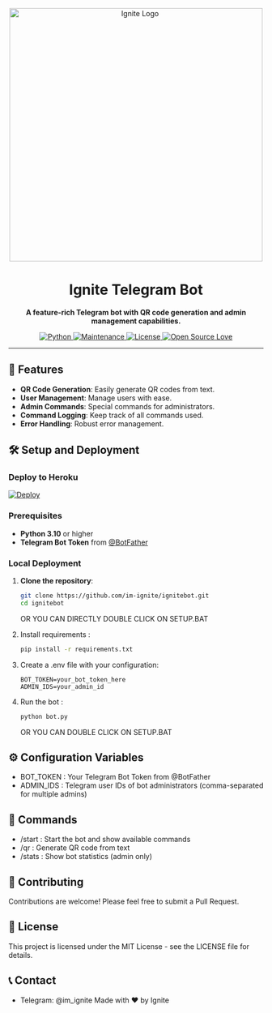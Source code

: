 <p align="center">
  <img src="https://github.com/user-attachments/assets/4e31464e-889c-4cdc-8728-c56b1843bf23" alt="Ignite Logo" width="500px">
</p>

<h1 align="center">
  <b>Ignite Telegram Bot</b>
</h1>

<p align="center">
  <b>A feature-rich Telegram bot with QR code generation and admin management capabilities.</b>
</p>

<p align="center">
  <a href="https://www.python.org/">
    <img src="https://img.shields.io/badge/Python-v3.10-blue" alt="Python">
  </a>
  <a href="https://github.com/im-ignite/ignitebot/graphs/commit-activity">
    <img src="https://img.shields.io/badge/Maintained%3F-yes-green.svg" alt="Maintenance">
  </a>
  <a href="LICENSE">
    <img src="https://img.shields.io/badge/License-MIT-blue" alt="License">
  </a>
  <a href="https://github.com/im-ignite/ignitebot">
    <img src="https://badges.frapsoft.com/os/v2/open-source.svg?v=103" alt="Open Source Love">
  </a>
</p>

---

## 🚀 Features
- **QR Code Generation**: Easily generate QR codes from text.
- **User Management**: Manage users with ease.
- **Admin Commands**: Special commands for administrators.
- **Command Logging**: Keep track of all commands used.
- **Error Handling**: Robust error management.

## 🛠️ Setup and Deployment

### Deploy to Heroku
[![Deploy](https://www.herokucdn.com/deploy/button.svg)](https://heroku.com/deploy?template=https://github.com/im-ignite/ignitebot)

### Prerequisites
- **Python 3.10** or higher
- **Telegram Bot Token** from [@BotFather](https://t.me/BotFather)

### Local Deployment
1. **Clone the repository**:
   ```bash
   git clone https://github.com/im-ignite/ignitebot.git
   cd ignitebot
   ```
   OR YOU CAN DIRECTLY  DOUBLE CLICK ON SETUP.BAT
2. Install requirements :
   
   ```bash
   pip install -r requirements.txt
    ```
3. Create a .env file with your configuration:
   
   ```env
   BOT_TOKEN=your_bot_token_here
   ADMIN_IDS=your_admin_id
    ```
4. Run the bot :
   
   ```bash
   python bot.py
    ```
   OR YOU CAN DOUBLE CLICK ON SETUP.BAT
## ⚙️ Configuration Variables
- BOT_TOKEN : Your Telegram Bot Token from @BotFather
- ADMIN_IDS : Telegram user IDs of bot administrators (comma-separated for multiple admins)
## 📜 Commands
- /start : Start the bot and show available commands
- /qr : Generate QR code from text
- /stats : Show bot statistics (admin only)
## 🤝 Contributing
Contributions are welcome! Please feel free to submit a Pull Request.

## 📄 License
This project is licensed under the MIT License - see the LICENSE file for details.

## 📞 Contact
- Telegram: @im_ignite
Made with ❤️ by Ignite
